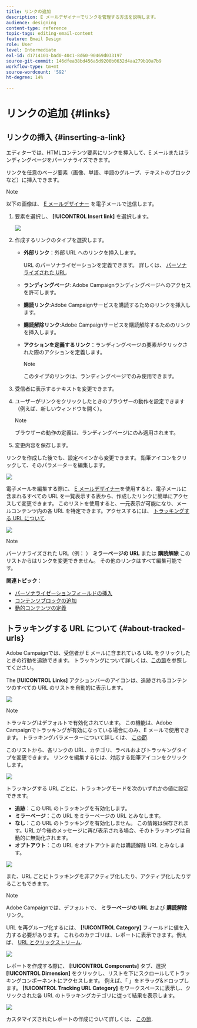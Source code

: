 ```yaml
---
title: リンクの追加
description: E メールデザイナーでリンクを管理する方法を説明します。
audience: designing
content-type: reference
topic-tags: editing-email-content
feature: Email Design
role: User
level: Intermediate
exl-id: d1714101-bad0-40c1-8d60-90469d033197
source-git-commit: 146dfea38bd456a5d9200b0632d4aa279b10a7b9
workflow-type: tm+mt
source-wordcount: '592'
ht-degree: 14%

---
```


# リンクの追加 {#links}

## リンクの挿入 {#inserting-a-link}

エディターでは、HTMLコンテンツ要素にリンクを挿入して、E メールまたはランディングページをパーソナライズできます。

リンクを任意のページ要素（画像、単語、単語のグループ、テキストのブロックなど）に挿入できます。

>[!NOTE]
>
>以下の画像は、 [E メールデザイナー](../../designing/using/designing-content-in-adobe-campaign.md) を電子メールで送信します。

1. 要素を選択し、 **[!UICONTROL Insert link]** を選択します。

   ![](assets/des_insert_link.png)

1. 作成するリンクのタイプを選択します。

   * **外部リンク**：外部 URL へのリンクを挿入します。

     URL のパーソナライゼーションを定義できます。 詳しくは、 [パーソナライズされた URL](personalization.md#personalizing-urls).

   * **ランディングページ**: Adobe Campaignランディングページへのアクセスを許可します。
   * **購読リンク**:Adobe Campaignサービスを購読するためのリンクを挿入します。
   * **購読解除リンク**:Adobe Campaignサービスを購読解除するためのリンクを挿入します。
   * **アクションを定義するリンク**：ランディングページの要素がクリックされた際のアクションを定義します。

     >[!NOTE]
     >
     >このタイプのリンクは、ランディングページでのみ使用できます。

1. 受信者に表示するテキストを変更できます。
1. ユーザーがリンクをクリックしたときのブラウザーの動作を設定できます（例えば、新しいウィンドウを開く）。

   >[!NOTE]
   >
   >ブラウザーの動作の定義は、ランディングページにのみ適用されます。

1. 変更内容を保存します。

リンクを作成した後でも、設定ペインから変更できます。 鉛筆アイコンをクリックして、そのパラメーターを編集します。

![](assets/des_link_edit.png)

電子メールを編集する際に、 [E メールデザイナー](../../designing/using/designing-content-in-adobe-campaign.md)を使用すると、電子メールに含まれるすべての URL を一覧表示する表から、作成したリンクに簡単にアクセスして変更できます。 このリストを使用すると、一元表示が可能になり、メールコンテンツ内の各 URL を特定できます。アクセスするには、 [トラッキングする URL について](#about-tracked-urls).

![](assets/des_link_list.png)

>[!NOTE]
>
>パーソナライズされた URL（例： ） **ミラーページの URL** または **購読解除** このリストからはリンクを変更できません。 その他のリンクはすべて編集可能です。

**関連トピック**：

* [パーソナライゼーションフィールドの挿入](../../designing/using/personalization.md#inserting-a-personalization-field)
* [コンテンツブロックの追加](../../designing/using/personalization.md#adding-a-content-block)
* [動的コンテンツの定義](../../designing/using/personalization.md#defining-dynamic-content-in-an-email)

## トラッキングする URL について {#about-tracked-urls}

Adobe Campaignでは、受信者が E メールに含まれている URL をクリックしたときの行動を追跡できます。 トラッキングについて詳しくは、[この節](../../sending/using/tracking-messages.md#about-tracking)を参照してください。

The **[!UICONTROL Links]** アクションバーのアイコンは、追跡されるコンテンツのすべての URL のリストを自動的に表示します。

![](assets/des_links.png)

>[!NOTE]
>
>トラッキングはデフォルトで有効化されています。 この機能は、Adobe Campaignでトラッキングが有効になっている場合にのみ、E メールで使用できます。 トラッキングパラメーターについて詳しくは、 [この節](../../administration/using/configuring-email-channel.md#tracking-parameters).

このリストから、各リンクの URL、カテゴリ、ラベルおよびトラッキングタイプを変更できます。 リンクを編集するには、対応する鉛筆アイコンをクリックします。

![](assets/des_links_tracking.png)

トラッキングする URL ごとに、トラッキングモードを次のいずれかの値に設定できます。

* **追跡**：この URL のトラッキングを有効化します。
* **ミラーページ**：この URL をミラーページの URL とみなします。
* **なし**：この URL のトラッキングを有効化しません。 この情報は保存されます。URL が今後のメッセージに再び表示される場合、そのトラッキングは自動的に無効化されます。
* **オプトアウト**：この URL をオプトアウトまたは購読解除 URL とみなします。

![](assets/des_link_tracking_type.png)

また、URL ごとにトラッキングを非アクティブ化したり、アクティブ化したりすることもできます。

>[!NOTE]
>
>Adobe Campaignでは、デフォルトで、 **ミラーページの URL** および **購読解除** リンク。

URL を再グループ化するには、 **[!UICONTROL Category]** フィールドに値を入力する必要があります。 これらのカテゴリは、レポートに表示できます。例えば、 [URL とクリックストリーム](../../reporting/using/urls-and-click-streams.md).

![](assets/des_link_tracking_category.png)

レポートを作成する際に、 **[!UICONTROL Components]** タブ、選択 **[!UICONTROL Dimension]** をクリックし、リストを下にスクロールしてトラッキングコンポーネントにアクセスします。 例えば、「 」をドラッグ&amp;ドロップします。 **[!UICONTROL Tracking URL Category]** をワークスペースに表示し、クリックされた各 URL のトラッキングカテゴリに従って結果を表示します。

![](assets/des_link_tracking_report.png)

カスタマイズされたレポートの作成について詳しくは、 [この節](../../reporting/using/about-dynamic-reports.md).
